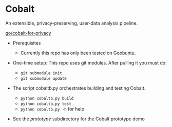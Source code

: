 # Cobalt
An extensible, privacy-preserving, user-data analysis pipeline.

[go/cobalt-for-privacy](https://goto.google.com/cobalt-for-privacy)

* Prerequisites
  * Currently this repo has only been tested on Goobuntu.

* One-time setup: This repo uses git modules. After pulling it you must do:
  * `git submodule init`
  * `git submodule update`

* The script cobaltb.py orchestrates building and testing Cobalt.
  * `python cobaltb.py build`
  * `python cobaltb.py test`
  * `python cobaltb.py -h` for help

* See the *prototype* subdirectory for the Cobalt prototype demo
